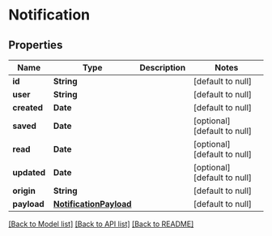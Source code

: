 # Notification
## Properties

| Name | Type | Description | Notes |
|------------ | ------------- | ------------- | -------------|
| **id** | **String** |  | [default to null] |
| **user** | **String** |  | [default to null] |
| **created** | **Date** |  | [default to null] |
| **saved** | **Date** |  | [optional] [default to null] |
| **read** | **Date** |  | [optional] [default to null] |
| **updated** | **Date** |  | [optional] [default to null] |
| **origin** | **String** |  | [default to null] |
| **payload** | [**NotificationPayload**](NotificationPayload.md) |  | [default to null] |

[[Back to Model list]](../README.md#documentation-for-models) [[Back to API list]](../README.md#documentation-for-api-endpoints) [[Back to README]](../README.md)

